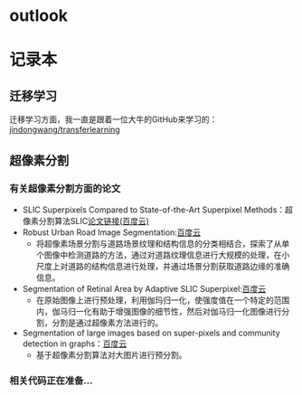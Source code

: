 # outlook
记录本
===============================================================================================================================
## 迁移学习
迁移学习方面，我一直是跟着一位大牛的GitHub来学习的：[jindongwang/transferlearning](https://github.com/jindongwang/transferlearning)
## 超像素分割
### 有关超像素分割方面的论文
- SLIC Superpixels Compared to State-of-the-Art Superpixel Methods：超像素分割算法SLIC[论文链接(百度云)](https://pan.baidu.com/s/1i7jDzRB)
- Robust Urban Road Image Segmentation:[百度云](https://pan.baidu.com/s/1nwUCkS5)
  * 将超像素场景分割与道路场景纹理和结构信息的分类相结合，探索了从单个图像中检测道路的方法，通过对道路纹理信息进行大规模的处理，在小尺度上对道路的结构信息进行处理，并通过场景分割获取道路边缘的准确信息。
- Segmentation of Retinal Area by Adaptive SLIC Superpixel:[百度云](https://pan.baidu.com/s/1jJp0MYa)
  * 在原始图像上进行预处理，利用伽玛归一化，使强度值在一个特定的范围内，伽马归一化有助于增强图像的细节性，然后对伽马归一化图像进行分割，分割是通过超像素方法进行的。
- Segmentation of large images based on super-pixels and community detection in graphs：[百度云](https://pan.baidu.com/s/1kXlBnDX)
  * 基于超像素分割算法对大图片进行预分割。
### 相关代码正在准备...
